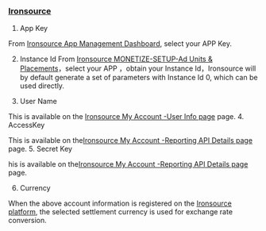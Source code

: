 ### [Ironsource](https://platform.supersonic.com/partners/) 
1.   App Key
        
From [Ironsource App Management Dashboard](https://platform.ironsrc.com/partners/applications), select your APP Key.

2. Instance Id 
From [Ironsource MONETIZE-SETUP-Ad Units & Placements](https://platform.ironsrc.com/partners/monetize/adSettings/5b9ddf65/placements/rv)，select your APP ，obtain your Instance Id，Ironsource will by default generate a set of parameters with Instance Id 0, which can be used directly.

3.  User Name  

This is available on the [Ironsource My Account -User Info page](https://platform.ironsrc.com/partners/account/generalInfo) page.
4.  AccessKey 

This is available on the[Ironsource My Account -Reporting API Details page](https://platform.ironsrc.com/partners/account/apiDetails)  page.
5.  Secret Key 

his is available on the[Ironsource My Account -Reporting API Details page](https://platform.ironsrc.com/partners/account/apiDetails)  page.


6. Currency

When the above account information is registered on the [Ironsource platform](https://platform.supersonic.com/partners/), the selected settlement currency is used for exchange rate conversion.